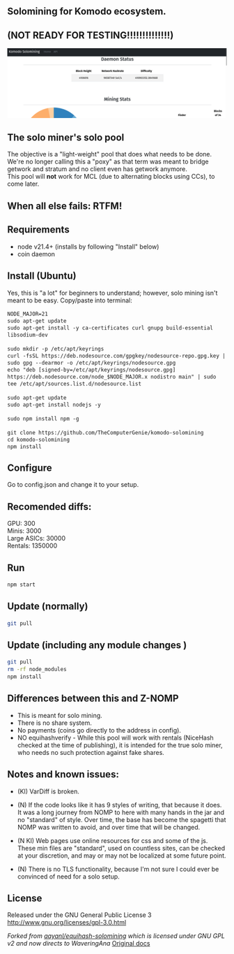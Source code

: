 ## Solomining for Komodo ecosystem.
## (NOT READY FOR TESTING!!!!!!!!!!!!!!)
![](./Screenshot.png)
## The solo miner's solo pool
The objective is a "light-weight" pool that does what needs to be done.  
We're no longer calling this a "poxy" as that term was meant to bridge getwork and stratum and no client even has getwork anymore.  
This pool will **not** work for MCL (due to alternating blocks using CCs), to come later.  

## When all else fails: RTFM!

Requirements
------------
* node v21.4+ (installs by following "Install" below)
* coin daemon

Install (Ubuntu)
-------------
Yes, this is "a lot" for beginners to understand; however, solo mining isn't meant to be easy. Copy/paste into terminal:

```shell
NODE_MAJOR=21
sudo apt-get update
sudo apt-get install -y ca-certificates curl gnupg build-essential libsodium-dev

sudo mkdir -p /etc/apt/keyrings
curl -fsSL https://deb.nodesource.com/gpgkey/nodesource-repo.gpg.key | sudo gpg --dearmor -o /etc/apt/keyrings/nodesource.gpg
echo "deb [signed-by=/etc/apt/keyrings/nodesource.gpg] https://deb.nodesource.com/node_$NODE_MAJOR.x nodistro main" | sudo tee /etc/apt/sources.list.d/nodesource.list

sudo apt-get update
sudo apt-get install nodejs -y

sudo npm install npm -g

git clone https://github.com/TheComputerGenie/komodo-solomining
cd komodo-solomining
npm install
```

Configure
-------------
Go to config.json and change it to your setup.

Recomended diffs:
-------------
GPU: 300  
Minis: 3000  
Large ASICs: 30000  
Rentals: 1350000

Run
------------
```bash
npm start
```

Update (normally)
-------------
```bash
git pull
```

Update (including any module changes )
-------------
```bash
git pull
rm -rf node_modules
npm install
```

Differences between this and Z-NOMP
------------
* This is meant for solo mining.
* There is no share system.
* No payments (coins go directly to the address in config).
* NO equihashverify - While this pool will work with rentals (NiceHash checked at the time of publishing), it is intended
for the true solo miner, who needs no such protection against fake shares.

Notes and known issues:
------------
* (KI) VarDiff is broken.

* (N) If the code looks like it has 9 styles of writing, that because it does. It was a long journey from NOMP to here with
many hands in the jar and no "standard" of style. Over time, the base has become the spagetti that NOMP was written to
avoid, and over time that will be changed.

* (N KI) Web pages use online resources for css and some of the js. These min files are "standard", used on countless sites,
can be checked at your discretion, and may or may not be localized at some future point.

* (N) There is no TLS functionality, because I'm not sure I could ever be convinced of need for a solo setup.

License
-------
Released under the GNU General Public License 3
http://www.gnu.org/licenses/gpl-3.0.html

_Forked from [aayanl/equihash-solomining](https://github.com/aayanl/equihash-solomining) which is licensed under GNU GPL v2 and now directs to WaveringAna_
[Original docs](https://rocketchat.zdeveloper.org/wiki:z-nomp_install)
